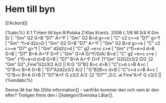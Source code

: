 # Hem till byn

[[!Ackord]]

{%abc%}
X:1
T:Hem till byn
R:Polska
Z:Klas Krantz. 2006
L:1/8
M:3/4
K:Gm
D/ |: "Gm" G2 G>B "D7" A>^F | "Gm" G2 B>d g>=e | "C" c2 c>=e "D7" g>^f | "Gm" ^f>d d2z>D |
"Gm" G2 G>B "D7" A>^F | "Gm" G2 B>d g>=e | "C" c2 c>=e "D7" g>^f | "Gm" d2d2z>d |
"C" g2 =e>c c>e | "Gm" {^f}=e>d d>B G>B | "D7" B>A A>^F D>F | "Gm" G>A G/^F/G/A/ B>d |
"C" g2 =e>c c>e | "Gm" {^f}=e>d d>B G>B | "D7" B>A A>^F D>F |1"Gm" G2G2z3/2 D/2 :|2 "Gm" G2"_Fine"G2z3/2 A/2 ||
K:G 
"G"B2 B>c d>B | "C"c>d c>B A>c | "G"B>c B>A G>B | "D7"A2d2z3/2 A/2 |
"G"B2B>c d>B | "C"c>d c>B A>c | "G"B>c B>A G>B |1 "D7"A>F G z3/2 A/2 :|2 "D7""_D.C. al Fine"A>F G z3/2 ||
{%endabc%}

Denna låt har lite [[!lite information]] - varifrån kommer den och vem är den efter? Troligen finns den i [[kategori/Svenska Låtar]].



